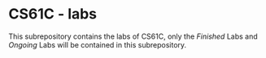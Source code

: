 # CS61C - labs
This subrepository contains the labs of CS61C, only the *Finished* Labs and *Ongoing* Labs will be contained in this subrepository.